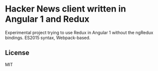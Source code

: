 # Hacker News client written in Angular 1 and Redux

Experimental project trying to use Redux in Angular 1 without the ngRedux
bindings. ES2015 syntax, Webpack-based.

## License

MIT
